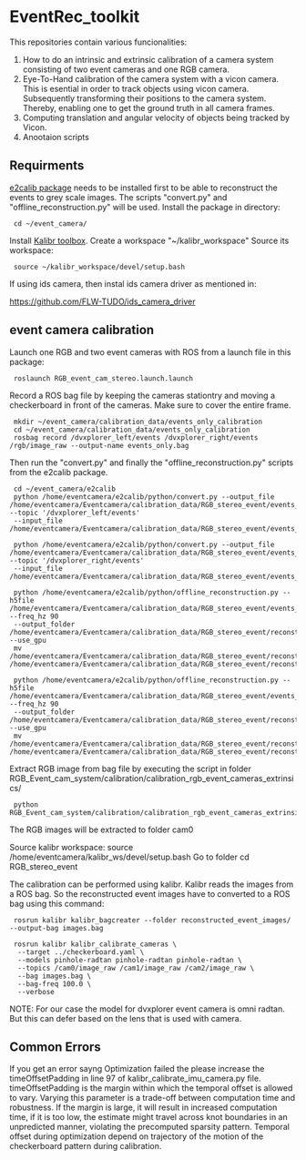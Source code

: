 # EventRec_toolkit
This repositories contain various funcionalities:
1. How to do an intrinsic and extrinsic calibration of a camera system consisting of two event cameras and one RGB camera.
2. Eye-To-Hand calibration of the camera system with a vicon camera. This is esential in order to track objects using vicon camera. Subsequently transforming their positions to the camera system. Thereby, enabling one to get the ground truth in all camera frames. 
3. Computing translation and angular velocity of objects being tracked by Vicon.
4. Anootaion scripts

## Requirments
[e2calib package](https://github.com/uzh-rpg/e2calib) needs to be installed first to be able to
reconstruct the events to grey scale images. The scripts "convert.py" and "offline_reconstruction.py" will be used.
Install the package in directory:

     cd ~/event_camera/

Install [Kalibr toolbox](https://github.com/ethz-asl/kalibr). Create a workspace "~/kalibr_workspace"
Source its workspace:

     source ~/kalibr_workspace/devel/setup.bash

If using ids camera, then instal ids camera driver as mentioned in:

https://github.com/FLW-TUDO/ids_camera_driver

## event camera calibration

Launch one RGB and two event cameras with ROS from a launch file in this package:

     roslaunch RGB_event_cam_stereo.launch.launch

Record a ROS bag file by keeping the cameras stationtry and moving a checkerboard 
in front of the cameras. Make sure to cover the entire frame.

     mkdir ~/event_camera/calibration_data/events_only_calibration
     cd ~/event_camera/calibration_data/events_only_calibration
     rosbag record /dvxplorer_left/events /dvxplorer_right/events /rgb/image_raw --output-name events_only.bag

Then run the "convert.py" and finally the "offline_reconstruction.py" scripts from the e2calib package.

     cd ~/event_camera/e2calib
     python /home/eventcamera/e2calib/python/convert.py --output_file /home/eventcamera/Eventcamera/calibration_data/RGB_stereo_event/events_left.h5 --topic '/dvxplorer_left/events' 
     --input_file /home/eventcamera/Eventcamera/calibration_data/RGB_stereo_event/events_only.bag 

     python /home/eventcamera/e2calib/python/convert.py --output_file /home/eventcamera/Eventcamera/calibration_data/RGB_stereo_event/events_right.h5 --topic '/dvxplorer_right/events' 
     --input_file /home/eventcamera/Eventcamera/calibration_data/RGB_stereo_event/events_only.bag 

     python /home/eventcamera/e2calib/python/offline_reconstruction.py --h5file /home/eventcamera/Eventcamera/calibration_data/RGB_stereo_event/events_right.h5 --freq_hz 90 
     --output_folder /home/eventcamera/Eventcamera/calibration_data/RGB_stereo_event/reconstructed_event_images --use_gpu
     mv /home/eventcamera/Eventcamera/calibration_data/RGB_stereo_event/reconstructed_event_images/e2calib/ /home/eventcamera/Eventcamera/calibration_data/RGB_stereo_event/reconstructed_event_images/cam2 
 
     python /home/eventcamera/e2calib/python/offline_reconstruction.py --h5file /home/eventcamera/Eventcamera/calibration_data/RGB_stereo_event/events_left.h5 --freq_hz 90 
     --output_folder /home/eventcamera/Eventcamera/calibration_data/RGB_stereo_event/reconstructed_event_images --use_gpu
     mv /home/eventcamera/Eventcamera/calibration_data/RGB_stereo_event/reconstructed_event_images/e2calib/ /home/eventcamera/Eventcamera/calibration_data/RGB_stereo_event/reconstructed_event_images/cam1 

Extract RGB image from bag file by executing the script in folder RGB_Event_cam_system/calibration/calibration_rgb_event_cameras_extrinsics/
     
     python RGB_Event_cam_system/calibration/calibration_rgb_event_cameras_extrinsics/extract_rgb_img_from_bag.py

The RGB images will be extracted to folder cam0

Source kalibr workspace:
     source /home/eventcamera/kalibr_ws/devel/setup.bash
Go to folder cd RGB_stereo_event

The calibration can be performed using kalibr. Kalibr reads the images from a ROS bag.
So the reconstructed event images have to converted to a ROS bag using this command:
     
     rosrun kalibr kalibr_bagcreater --folder reconstructed_event_images/ --output-bag images.bag
     
     rosrun kalibr kalibr_calibrate_cameras \
      --target ../checkerboard.yaml \
      --models pinhole-radtan pinhole-radtan pinhole-radtan \
      --topics /cam0/image_raw /cam1/image_raw /cam2/image_raw \
      --bag images.bag \
      --bag-freq 100.0 \
      --verbose
NOTE: For our case the model for dvxplorer event camera is omni radtan. But this can defer based on the lens that is used with camera.

## Common Errors

If you get an error sayng Optimization failed the please increase the timeOffsetPadding in line 97 of kalibr_calibrate_imu_camera.py file. timeOffsetPadding is the margin within which the temporal offset is allowed to vary. Varying this parameter is a trade-off between computation time and robustness. If the margin is large, it will result in increased computation time, if it is too low, the estimate might travel across knot boundaries in an unpredicted manner, violating the precomputed sparsity pattern. Temporal offset during optimization depend on trajectory of the motion of the checkerboard pattern during calibration.
